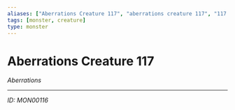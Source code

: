 ```yaml
---
aliases: ["Aberrations Creature 117", "aberrations creature 117", "117 Creature Aberrations"]
tags: [monster, creature]
type: monster
---
```


# Aberrations Creature 117

*Aberrations*

---
*ID: MON00116*